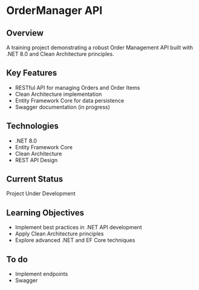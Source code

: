 # OrderManager API

## Overview
A training project demonstrating a robust Order Management API built with .NET 8.0 and Clean Architecture principles.

## Key Features
- RESTful API for managing Orders and Order Items
- Clean Architecture implementation
- Entity Framework Core for data persistence
- Swagger documentation (in progress)

## Technologies
- .NET 8.0
- Entity Framework Core
- Clean Architecture
- REST API Design

## Current Status
Project Under Development

## Learning Objectives
- Implement best practices in .NET API development
- Apply Clean Architecture principles
- Explore advanced .NET and EF Core techniques

## To do
- Implement endpoints
- Swagger
